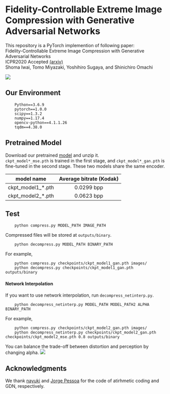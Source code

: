 # Fidelity-Controllable Extreme Image Compression with Generative Adversarial Networks

This repository is a PyTorch implemention of following paper:  
Fidelity-Controllable Extreme Image Compression with Generative Adversarial Networks  
ICPR2020 Accepted  [(arxiv)](https://arxiv.org/abs/2008.10314)  
Shoma Iwai, Tomo Miyazaki, Yoshihiro Sugaya, and Shinichiro Omachi

![](https://github.com/iwa-shi/fidelity_controllable_compression/blob/master/fig/others_compare_kodim21.png)

## Our Environment
```
    Python==3.6.9
    pytorch==1.0.0
    scipy==1.3.2
    numpy==1.17.4
    opencv-python==4.1.1.26
    tqdm==4.38.0
```

## Pretrained Model
Download our pretrained [model](https://drive.google.com/file/d/1RHphLaixbcRq7-CQrYLwOlkoCXn7rCrs/view?usp=sharing) and unzip it.  
`ckpt_model*_mse.pth` is trained in the first stage, and `ckpt_model*_gan.pth` is fine-tuned in the second stage. These two models share the same encoder.

|  model name | Average bitrate (Kodak) |
| ------------- | :----------------------:|
| ckpt_model1_*.pth |  0.0299 bpp | 
| ckpt_model2_*.pth |  0.0623 bpp |


## Test 
```
    python compress.py MODEL_PATH IMAGE_PATH
```
Compressed files will be stored at `outputs/binary`.
```
    python decompress.py MODEL_PATH BINARY_PATH
```
For example, 
```
    python compress.py checkpoints/ckpt_model1_gan.pth images/
    python decompress.py checkpoints/ckpt_model1_gan.pth outputs/binary
```

#### Network Interpolation
If you want to use network interpolation, run `decompress_netinterp.py`.
```
    python decompress_netinterp.py MODEL_PATH MODEL_PATH2 ALPHA BINARY_PATH
```
For example, 
```
    python compress.py checkpoints/ckpt_model2_gan.pth images/
    python decompress_netinterp.py checkpoints/ckpt_model2_gan.pth checkpoints/ckpt_model2_mse.pth 0.8 outputs/binary
```
You can balance the trade-off between distortion and perception by changing alpha.
![](https://github.com/iwa-shi/fidelity_controllable_compression/blob/master/fig/interp_compare.png)


## Acknowledgments
We thank [nayuki](https://github.com/nayuki) and [Jorge Pessoa](https://github.com/jorge-pessoa) for the code of atirhmetic coding and GDN, respectively.
